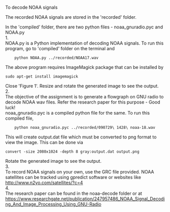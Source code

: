 To decode NOAA signals  

The recorded NOAA signals are stored in the 'recorded' folder.  

In the 'compiled' folder, there are two python files - noaa_gnuradio.pyc and NOAA.py  
1.  
NOAA.py is a Python implementation of decoding NOAA signals. To run this program, go to 'compiled' folder on the terminal and  

        python NOAA.py ../recorded/NOAA17.wav

The above program requires ImageMagick package that can be installed by  

    sudo apt-get install imagemagick

Close 'Figure 1'. Resize and rotate the generated image to see the output.  
2.  
The objective of the assignment is to generate a flowgraph on GNU radio to decode NOAA wav files. Refer the research paper for this purpose - Good luck!  
noaa_gnuradio.pyc is a compiled python file for the same. To run this compiled file,  

        python noaa_gnuradio.pyc ../recorded/090729\ 1428\ noaa-18.wav

This will create output.dat file which must be converted to png format to view the image. This can be done via  

    convert -size 2080x1024 -depth 8 gray:output.dat output.png
Rotate the generated image to see the output.  
3.  
To record NOAA signals on your own, use the GRC file provided. NOAA satellites can be tracked using gpredict software or websites like http://www.n2yo.com/satellites/?c=4  
4.  
The research paper can be found in the noaa-decode folder or at https://www.researchgate.net/publication/247957486_NOAA_Signal_Decoding_And_Image_Processing_Using_GNU-Radio

